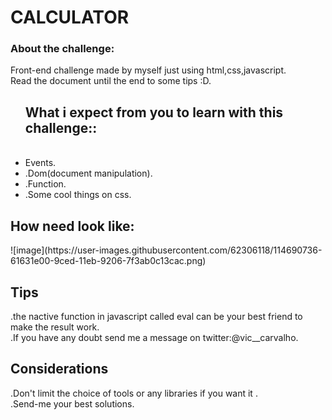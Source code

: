 <h1>CALCULATOR </h1>

<h3>About the challenge:</h3>

Front-end challenge made by myself just using html,css,javascript.<BR>
Read the document until the end to some tips :D.

<ul>
<h2> What i expect from you to learn with this challenge::</h2><BR>

<li>Events.<BR></li>
<li>.Dom(document manipulation).</li>
<li>.Function. <BR></li>
<li>.Some cool things on css.</li>

</ul>

<h2>How need look like: </h2> 
![image](https://user-images.githubusercontent.com/62306118/114690736-61631e00-9ced-11eb-9206-7f3ab0c13cac.png)







<h2>Tips<br></h2>
.the nactive function in javascript called eval can be your best friend to make the result work.<br>
.If you have any doubt send me a message on twitter:@vic__carvalho.


<h2>Considerations<br></h2> 
.Don't limit the choice of tools or any libraries if you want it .<br>
.Send-me your best solutions.


   





 


